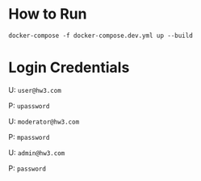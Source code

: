 # How to Run
`docker-compose -f docker-compose.dev.yml up --build`

# Login Credentials 
U: `user@hw3.com`

P: `upassword`

U: `moderator@hw3.com`

P: `mpassword`

U: `admin@hw3.com`

P: `password`
